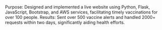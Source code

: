 Purpose: Designed and implemented a live website using Python, Flask, JavaScript, Bootstrap, and AWS services, facilitating timely vaccinations for over 100 people.
Results: Sent over 500 vaccine alerts and handled 2000+ requests within two days, significantly aiding health efforts.
